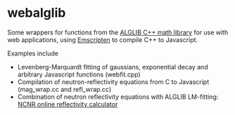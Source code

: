 # webalglib

Some wrappers for functions from the [ALGLIB C++ math library](http://www.alglib.net/) for use with web applications, using [Emscripten](http://emscripten.org/) to compile C++ to Javascript.

Examples include
* Levenberg-Marquardt fitting of gaussians, exponential decay and arbitrary Javascript functions (webfit.cpp)
* Compilation of neutron-reflectivity equations from C to Javascript (mag_wrap.cc and refl_wrap.cc)
* Combination of neutron reflectivity equations with ALGLIB LM-fitting: [NCNR online reflectivity calculator](https://www.ncnr.nist.gov/instruments/magik/calculators/calcR_d3_dark.html)

